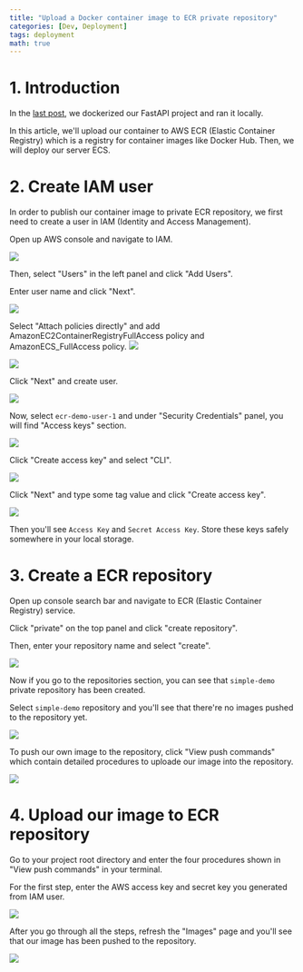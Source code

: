 ```yaml
---
title: "Upload a Docker container image to ECR private repository"
categories: [Dev, Deployment]
tags: deployment
math: true
---
```



# 1. Introduction

In the [last post](https://noisrucer.github.io/dev/2023/03/25/dockerize/), we dockerized our FastAPI project and ran it locally.

In this article, we'll upload our container to AWS ECR (Elastic Container Registry) which is a registry for container images like Docker Hub. Then, we will deploy our server ECS.

# 2. Create IAM user

In order to publish our container image to private ECR repository, we first need to <span class="hl">create a user in IAM</span> (Identity and Access Management).

Open up AWS console and navigate to IAM.

![](/assets/img/temp/Pasted%20image%2020230331040653.png)

Then, select "Users" in the left panel and click "Add Users".

Enter user name and click "Next".

![](/assets/img/temp/Pasted%20image%2020230331041049.png)

Select "Attach policies directly" and add <span class="hl">AmazonEC2ContainerRegistryFullAccess</span> policy and <span class="hl">AmazonECS_FullAccess policy</span>.
![](/assets/img/temp/Pasted%20image%2020230331041243.png)

![](/assets/img/temp/Pasted%20image%2020230331041358.png)

Click "Next" and create user.

![](/assets/img/temp/Pasted%20image%2020230331042157.png)

Now, select `ecr-demo-user-1` and under "Security Credentials" panel, you will find "Access keys" section.

![](/assets/img/temp/Pasted%20image%2020230331042255.png)

Click "Create access key" and select "CLI".

![](/assets/img/temp/Pasted%20image%2020230331042329.png)

Click "Next" and type some tag value and click "Create access key".

![](/assets/img/temp/Pasted%20image%2020230331042404.png)

Then you'll see `Access Key` and `Secret Access Key`. Store these keys safely somewhere in your local storage.

# 3. Create a ECR repository

Open up console search bar and navigate to <span class="hl">ECR (Elastic Container Registry)</span> service.

Click "private" on the top panel and click "create repository".

Then, enter your repository name and select "create".

![](/assets/img/temp/Pasted%20image%2020230331041721.png)

Now if you go to the repositories section, you can see that `simple-demo` private repository has been created.

Select `simple-demo` repository and you'll see that there're no images pushed to the repository yet.

![](/assets/img/temp/Pasted%20image%2020230331041909.png)

To push our own image to the repository, click "View push commands" which contain detailed procedures to uploade our image into the repository.

![](/assets/img/temp/Pasted%20image%2020230331043541.png)

# 4. Upload our image to ECR repository

Go to your project root directory and enter the four procedures shown in
"View push commands" in your terminal.

For the first step, enter the AWS access key and secret key you generated from IAM user.

![](/assets/img/temp/Pasted%20image%2020230331043606.png)

After you go through all the steps, refresh the "Images" page and you'll see that our image has been pushed to the repository.

![](/assets/img/temp/Pasted%20image%2020230331043653.png)
